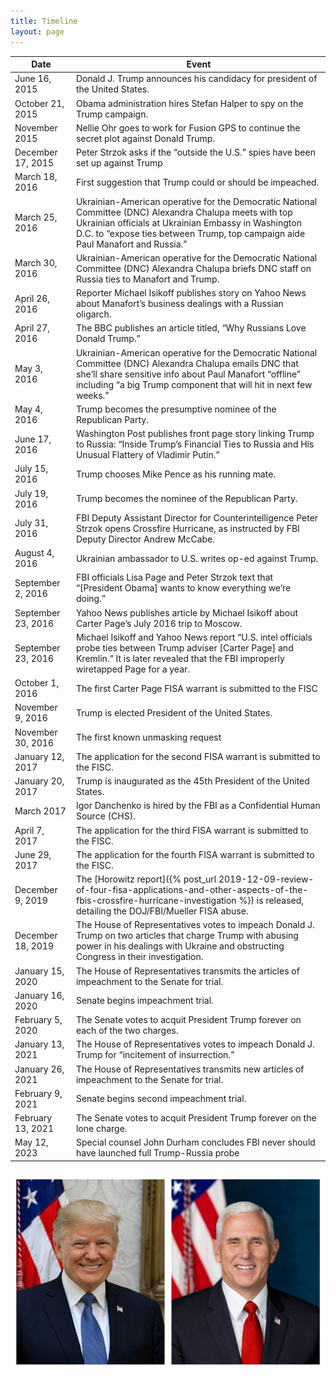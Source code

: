 ```yaml
---
title: Timeline
layout: page
---
```


<table>
<thead>
<tr>
<th>Date</th><th>Event</th>
</tr>
</thead>
	<tbody>
		<tr>
			<td>June 16, 2015 </td>
			<td>Donald J. Trump announces his candidacy for president of the United States.</td>
		</tr>
		<tr>
			<td>October 21, 2015 </td>
			<td>Obama administration hires Stefan Halper to spy on the Trump campaign.</td>
		</tr>
		<tr>
			<td>November 2015 </td>
			<td>Nellie Ohr goes to work for Fusion GPS to continue the secret plot against Donald Trump.</td>
		</tr>
		<tr>
			<td>December 17, 2015</td>
			<td>Peter Strzok asks if the “outside the U.S.” spies have been set up against Trump</td>
		</tr>
		<tr>
			<td>March 18, 2016 </td>
			<td>First suggestion that Trump could or should be impeached.</td>
		</tr>
		<tr>
			<td>March 25, 2016 </td>
			<td>Ukrainian-American operative for the Democratic National Committee (DNC) Alexandra Chalupa meets with top Ukrainian officials at Ukrainian Embassy in Washington D.C. to “expose ties between Trump, top campaign aide Paul Manafort and Russia.”</td>
		</tr>
		<tr>
			<td>March 30, 2016 </td>
			<td>Ukrainian-American operative for the Democratic National Committee (DNC) Alexandra Chalupa briefs DNC staff on Russia ties to Manafort and Trump.</td>
		</tr>
		<tr>
			<td>April 26, 2016 </td>
			<td>Reporter Michael Isikoff publishes story on Yahoo News about Manafort’s business dealings with a Russian oligarch.</td>
		</tr>
		<tr>
			<td>April 27, 2016 </td>
			<td>The BBC publishes an article titled, “Why Russians Love Donald Trump.”</td>
		</tr>
		<tr>
			<td>May 3, 2016 </td>
			<td>Ukrainian-American operative for the Democratic National Committee (DNC) Alexandra Chalupa emails DNC that she’ll share sensitive info about Paul Manafort “offline” including “a big Trump component that will hit in next few weeks.”</td>
		</tr>
		<tr>
			<td>May 4, 2016 </td>
			<td>Trump becomes the presumptive nominee of the Republican Party.</td>
		</tr>
		<tr>
			<td>June 17, 2016 </td>
			<td>Washington Post publishes front page story linking Trump to Russia: “Inside Trump’s Financial Ties to Russia and His Unusual Flattery of Vladimir Putin.”</td>
		</tr>
		<tr>
			<td>July 15, 2016 </td>
			<td>Trump chooses Mike Pence as his running mate.</td>
		</tr>
		<tr>
			<td>July 19, 2016 </td>
			<td>Trump becomes the nominee of the Republican Party.</td>
		</tr>
		<tr>
		    <td>July 31, 2016</td>
		    <td>FBI Deputy Assistant Director for Counterintelligence Peter Strzok opens Crossfire Hurricane, as instructed by FBI Deputy Director Andrew McCabe.</td>
		</tr>
		<tr>
			<td>August 4, 2016 </td>
			<td>Ukrainian ambassador to U.S. writes op-ed against Trump.</td>
		</tr>
		<tr>
			<td>September 2, 2016 </td>
			<td>FBI officials Lisa Page and Peter Strzok text that “[President Obama] wants to know everything we’re doing.”</td>
		</tr>
		<tr>
			<td>September 23, 2016 </td>
			<td>Yahoo News publishes article by Michael Isikoff about Carter Page’s July 2016 trip to Moscow.</td>
		</tr>
		<tr>
			<td>September 23, 2016 </td>
			<td>Michael Isikoff and Yahoo News report “U.S. intel officials probe ties between Trump adviser [Carter Page] and Kremlin.” It is later revealed that the FBI improperly wiretapped Page for a year.</td>
		</tr>
		<tr>
			<td>October 1, 2016</td>
			<td>The first Carter Page FISA warrant is submitted to the FISC</td>
		</tr>
		<tr>
			<td>November 9, 2016 </td>
			<td>Trump is elected President of the United States.</td>
		</tr>
		<tr>
			<td>November 30, 2016</td>
			<td>The first known unmasking request</td>
		</tr>
		<tr>
			<td>January 12, 2017</td>
			<td>The application for the second FISA warrant is submitted to the FISC.</td>
		</tr>
		<tr>
			<td>January 20, 2017 </td>
			<td>Trump is inaugurated as the 45th President of the United States.</td>
		</tr>
		<tr>
			<td>March 2017</td>
			<td>Igor Danchenko is hired by the FBI as a Confidential Human Source (CHS).</td>
		</tr>
		<tr>
			<td>April 7, 2017</td>
			<td>The application for the third FISA warrant is submitted to the FISC.</td>
		</tr>
		<tr>
			<td>June 29, 2017</td>
			<td>The application for the fourth FISA warrant is submitted to the FISC.</td>
		</tr>
		<tr>
			<td>December 9, 2019</td>
			<td>The [Horowitz report]({% post_url 2019-12-09-review-of-four-fisa-applications-and-other-aspects-of-the-fbis-crossfire-hurricane-investigation %}) is released, detailing the DOJ/FBI/Mueller FISA abuse.</td>
		</tr>
		<tr>
			<td>December 18, 2019 </td>
			<td>The House of Representatives votes to impeach Donald J. Trump on two articles that charge Trump with abusing power in his dealings with Ukraine and obstructing Congress in their investigation.</td>
		</tr>
		<tr>
			<td>January 15, 2020 </td>
			<td>The House of Representatives transmits the articles of impeachment to the Senate for trial.</td>
		</tr>
		<tr>
			<td>January 16, 2020 </td>
			<td>Senate begins impeachment trial.</td>
		</tr>
		<tr>
			<td>February 5, 2020 </td>
			<td>The Senate votes to acquit President Trump forever on each of the two charges.</td>
		</tr>
		<tr>
			<td>January 13, 2021 </td>
			<td>The House of Representatives votes to impeach Donald J. Trump for “incitement of insurrection.”</td>
		</tr>
		<tr>
			<td>January 26, 2021 </td>
			<td>The House of Representatives transmits new articles of impeachment to the Senate for trial.</td>
		</tr>
		<tr>
			<td>February 9, 2021 </td>
			<td>Senate begins second impeachment trial.</td>
		</tr>
		<tr>
			<td>February 13, 2021 </td>
			<td>The Senate votes to acquit President Trump forever on the lone charge.</td>
		</tr>
		<tr>
			<td>May 12, 2023</td>
			<td>Special counsel John Durham concludes FBI never should have launched full Trump-Russia probe</td>
		</tr>
	</tbody>
</table>

![President Donald Trump and Vice-president Mike Pence](/assets/Official-Portraits-of-President-Donald-J-Trump-and-Vice-President-Mike-Pence.jpg)
